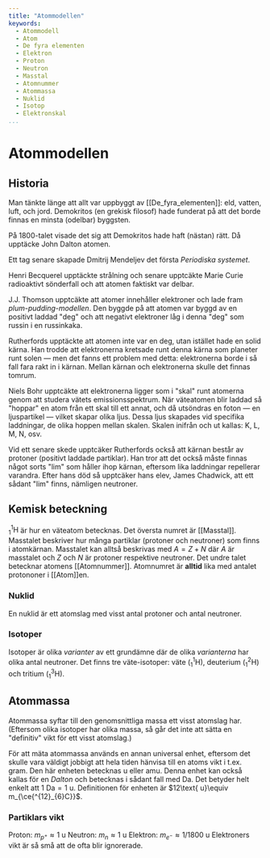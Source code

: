 ```yaml
---
title: "Atommodellen"
keywords:
  - Atommodell
  - Atom
  - De fyra elementen
  - Elektron
  - Proton
  - Neutron
  - Masstal
  - Atomnummer
  - Atommassa
  - Nuklid
  - Isotop
  - Elektronskal
...
```


# Atommodellen
## Historia
Man tänkte länge att allt var uppbyggt av [[De_fyra_elementen]]: eld, vatten, luft, och jord.
Demokritos (en grekisk filosof) hade funderat på att det borde finnas en minsta (odelbar) byggsten.

På 1800-talet visade det sig att Demokritos hade haft (nästan) rätt. Då upptäcke John Dalton atomen.

Ett tag senare skapade Dmitrij Mendeljev det första _Periodiska systemet_.

Henri Becquerel upptäckte strålning och senare upptcäkte Marie Curie radioaktivt sönderfall och att atomen faktiskt var delbar.

J.J. Thomson upptcäkte att atomer innehåller elektroner och lade fram _plum-pudding-modellen_. Den byggde på att atomen var byggd av en positivt laddad "deg" och att negativt elektroner låg i denna "deg" som russin i en russinkaka.

Rutherfords upptäckte att atomen inte var en deg, utan istället hade en solid kärna. Han trodde att elektronerna kretsade runt denna kärna som planeter runt solen —  men det fanns ett problem med detta: elektronerna borde i så fall fara rakt in i kärnan. Mellan kärnan och elektronerna skulle det finnas tomrum.

Niels Bohr upptcäkte att elektronerna ligger som i "skal" runt atomerna genom att studera vätets emissionsspektrum. När väteatomen blir laddad så "hoppar" en atom från ett skal till ett annat, och då utsöndras en foton — en ljuspartikel — vilket skapar olika ljus. Dessa ljus skapades vid specifika laddningar, de olika hoppen mellan skalen. Skalen inifrån och ut kallas: K, L, M, N, osv.

Vid ett senare skede upptcäker Rutherfords också att kärnan består av protoner (positivt laddade partiklar). Han tror att det också måste finnas något sorts "lim" som håller ihop kärnan, eftersom lika laddningar repellerar varandra. Efter hans död så upptcäker hans elev, James Chadwick, att ett sådant "lim" finns, nämligen neutroner.

## Kemisk beteckning
$^1_1\text{H}$ är hur en väteatom betecknas. Det översta numret är [[Masstal]]. Masstalet beskriver hur många partiklar (protoner och neutroner) som finns i atomkärnan. Masstalet kan alltså beskrivas med $A=Z+N$ där $A$ är masstalet och $Z$ och $N$ är protoner respektive neutroner. Det undre talet betecknar atomens [[Atomnummer]]. Atomnumret är **alltid** lika med antalet protononer i [[Atom]]en.

### Nuklid
En nuklid är ett atomslag med visst antal protoner och antal neutroner.

### Isotoper
Isotoper är olika _varianter_ av ett grundämne där de olika _varianterna_ har olika antal neutroner. Det finns tre väte-isotoper: väte ($^1_1\text{H}$), deuterium ($^2_1\text{H}$) och tritium ($^3_1\text{H}$).

## Atommassa
Atommassa syftar till den genomsnittliga massa ett visst atomslag har. (Eftersom olika isotoper har olika massa, så går det inte att sätta en "definitiv" vikt för ett visst atomslag.)

För att mäta atommassa används en annan universal enhet, eftersom det skulle vara väldigt jobbigt att hela tiden hänvisa till en atoms vikt i t.ex. gram. Den här enheten betecknas $\text{u}$ eller $\text{amu}$. Denna enhet kan också kallas för en _Dalton_ och betecknas i sådant fall med $\text{Da}$. Det betyder helt enkelt att $1\text{ Da} = 1\text{ u}$. Definitionen för enheten är $12\text{ u}\equiv m_{\ce{^{12}_{6}C}}$.

### Partiklars vikt
Proton: $m_{p^+} \approx 1\text{ u}$ 
Neutron: $m_{n} \approx 1\text{ u}$ 
Elektron: $m_{e^-} \approx 1/1800\text{ u}$
Elektroners vikt är så små att de ofta blir ignorerade.
